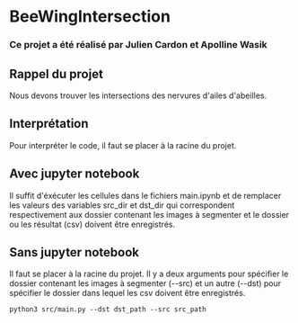 # BeeWingIntersection
### Ce projet a été réalisé par Julien Cardon et Apolline Wasik


## Rappel du projet

Nous devons trouver les intersections des nervures d'ailes d'abeilles.

## Interprétation

Pour interpréter le code, il faut se placer à la racine du projet.

## Avec jupyter notebook

Il suffit d'éxécuter les cellules dans le fichiers main.ipynb et de remplacer les valeurs des variables src_dir et dst_dir qui correspondent respectivement aux dossier contenant les images à segmenter et le dossier ou les résultat (csv) doivent être enregistrés.

## Sans jupyter notebook

Il faut se placer à la racine du projet. Il y a deux arguments pour spécifier le dossier contenant les images à segmenter (--src) et un autre (--dst) pour spécifier le dossier dans lequel les csv doivent être enregistrés.

```
python3 src/main.py --dst dst_path --src src_path

```
